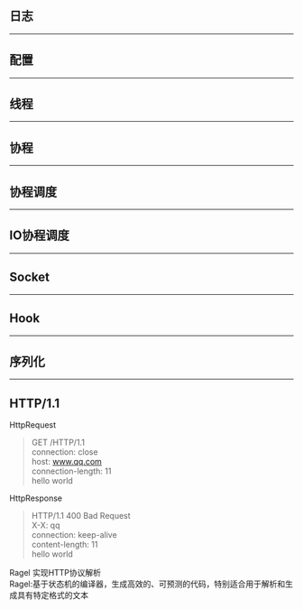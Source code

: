 ## 日志

---

## 配置

---

## 线程

---

## 协程

---

## 协程调度

---

## IO协程调度

---

## Socket

---

## Hook

---

## 序列化

---

## HTTP/1.1

HttpRequest

> GET /HTTP/1.1  
> connection: close  
> host: www.qq.com  
> connection-length: 11  
> hello world

HttpResponse

> HTTP/1.1 400 Bad Request  
> X-X: qq  
> connection: keep-alive  
> content-length: 11  
> hello world

Ragel 实现HTTP协议解析  
Ragel:基于状态机的编译器，生成高效的、可预测的代码，特别适合用于解析和生成具有特定格式的文本  

